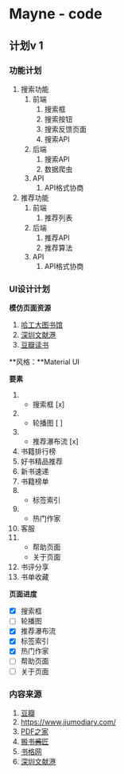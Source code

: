 # Mayne - code

## 计划v 1

### 功能计划

1. 搜索功能
   1. 前端
      1. 搜索框
      2. 搜索按钮
      3. 搜索反馈页面
      4. 搜索API
   2. 后端
      1. 搜索API
      2. 数据爬虫
   3. API
      1. API格式协商
2. 推荐功能
   1. 前端
      1. 推荐列表
   2. 后端
      1. 推荐API
      2. 推荐算法
   3. API
      1. API格式协商

### UI设计计划

**模仿页面资源**

1. [哈工大图书馆](http://www.lib.hit.edu.cn/)
2. [深圳文献港](http://szdnet.cceu.org.cn/primo_library/libweb/action/search.do)
3. [豆瓣读书](https://book.douban.com/)

**风格：**Material UI

**要素**

1. - 搜索框 [x]
2. - 轮播图 [ ]
3. - 推荐瀑布流 [x]
4. 书籍排行榜
5. 好书精品推荐
6. 新书速递
7. 书籍榜单
8. - 标签索引
9. - 热门作家
10. 客服
11. - 帮助页面
    - 关于页面
12. 书评分享
13. 书单收藏

**页面进度**

- [x] 搜索框
- [ ] 轮播图
- [x] 推荐瀑布流
- [x] 标签索引
- [x] 热门作家
- [ ] 帮助页面
- [ ] 关于页面

### 内容来源

1. [豆瓣](https://search.douban.com/book/subject_search?search_text=%E4%B8%89%E4%BD%93&cat=1001&start=15)
2. https://www.jiumodiary.com/
3. [PDF之家](http://pdfzj.cn/)
4. [搬书~~酱~~匠](http://www.banshujiang.cn/)
5. [书格网](https://new.shuge.org/collections/)
6. [深圳文献港](http://szdnet.cceu.org.cn/primo_library/libweb/action/search.do)